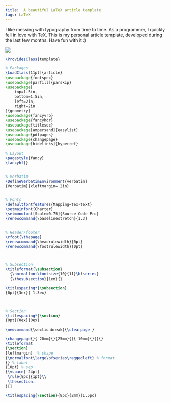 ```yaml
---
title:  A beautiful LaTeX article template
tags: LaTeX
---
```


I like messing with typography from time to time.
As a programmer, I quickly fell in love with TeX.
This is my personal article template, developed during the last few months.
Have fun with it :)

<!-- more -->


[![](/img/latex/article.png)](/img/latex/creativity.pdf)


```latex
\ProvidesClass{template}

% Packages
\LoadClass[11pt]{article}
\usepackage{fontspec}
\usepackage[parfill]{parskip}
\usepackage[
    top=1.5in,
    bottom=1.5in,
    left=2in,
    right=2in
]{geometry}
\usepackage{fancyvrb}
\usepackage{fancyhdr}
\usepackage{titlesec}
\usepackage[ampersand]{easylist}
\usepackage{pdfpages}
\usepackage{changepage}
\usepackage[hidelinks]{hyperref}

% Layout
\pagestyle{fancy}
\fancyhf{}


% Verbatim
\DefineVerbatimEnvironment{verbatim}
{Verbatim}{xleftmargin=.2in}


% Fonts
\defaultfontfeatures{Mapping=tex-text}
\setmainfont{Charter}
\setmonofont[Scale=0.75]{Source Code Pro}
\renewcommand{\baselinestretch}{1.3}


% Header/footer
\rfoot{\thepage}
\renewcommand{\headrulewidth}{0pt}
\renewcommand{\footrulewidth}{0pt}



% Subsection
\titleformat{\subsection}
  {\normalfont\fontsize{10}{11}\bfseries}
  {\thesubsection}{1em}{}

\titlespacing*{\subsection}
{0pt}{3ex}{-1.3ex}



% Section
\titlespacing*{\section}
{0pt}{0ex}{0ex}

\newcommand{\sectionbreak}{\clearpage }

\changepage{}{-20mm}{}{25mm}{}{-10mm}{}{}{}
\titleformat
{\section}
[leftmargin]  % shape
{\normalfont\large\bfseries\raggedleft} % format
{} % label
{10pt} % sep
{\vspace{-24pt}
 \rule{8pc}{1pt}\\
 \thesection.
}[]

\titlespacing{\section}{8pc}{2mm}{1.5pc}
```
